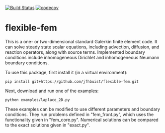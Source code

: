 [![Build Status](https://github.com/jfhbuist/flexible-fem/actions/workflows/CI.yml/badge.svg?event=push)](https://github.com/jfhbuist/flexible-fem/actions)
[![codecov](https://codecov.io/gh/jfhbuist/flexible-fem/branch/main/graph/badge.svg?token=BFUOZDUQ6G)](https://codecov.io/gh/jfhbuist/flexible-fem)

# flexible-fem

This is a one- or two-dimensional standard Galerkin finite element code.
It can solve steady state scalar equations, including advection, diffusion, and reaction operators, along with source terms.
Implemented boundary conditions include inhomogeneous Dirichlet and inhomogeneous Neumann boundary conditions. 

To use this package, first install it (in a virtual environment):
```
pip install git+https://github.com/jfhbuist/flexible-fem.git
```

Next, download and run one of the examples:
```
python examples/laplace_2D.py
```

These examples can be modified to use different parameters and boundary conditions.
They run problems defined in "fem_front.py", which uses the functionality given in "fem_core.py".
Numerical solutions can be compared to the exact solutions given in "exact.py". 
